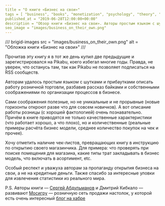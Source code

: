 ```yaml
---
title = "О книге «Бизнес на свои»"
tags = [ "business", "books", "monetization", "psychology", "theory", "economics", "interesting"]
published_at = "2019-06-28T12:00:00+00:00"
description = "Обзор книги «Бизнес на свои». Авторы простым языком с шутками и прибаутками описывают работу розничной торговли."
seo_image = "images/business_on_their_own.png"
---
```


/// brigid-images
src = "images/business_on_their_own.png"
alt = "Обложка книги «Бизнес на свои»"
///

Прочитав эту книгу я в тот же день купил две предыдущие и зарегистрировался на Pikabu, коего избегал многие годы. Правда, не уверен, что останусь там, так как Pikabu не позволяет подписаться на RSS сообществ.

Авторам удалось простым языком с шутками и прибаутками описать работу розничной торговли, разбавив рассказ байками и собственными соображениями по организации процессов в бизнесе.

<!-- more -->

Сами соображения полезные, но не уникальные и не прорывные (новые горизонты откроют разве что для совсем новичков). А вот описание работы розницы (с хорошей фактологией) очень познавательно. Причём в книге приводятся не только качественные характеристики (что работает хорошо, а что плохо), но и количественные (реальные примеры расчёта бизнес модели, среднее количество покупок на чек и прочее).

Хочу отметить наличие чек-листов, превращающих книгу в инструкцию по открытию своего магазинчика. Для примера: что проверять при поиске помещения для магазина, какие типы трат закладывать в бизнес модель, что включать в асортимент, etc.

Особый респект и уважуха авторам за пропаганду открытия бизнеса на свои, а не на кредитные деньги. Также спасибо за интересные уловки для извлечения статистики из реального мира.

P.S. Авторы книги — [Сергей Абдульманов](https://habr.com/ru/users/milfgard/) и Дмитрий Кибкало — развивают [Мосигру](https://www.mosigra.ru/ ) — розничную сеть продажи настолок, у которой есть очень интересный [блог на хабре](https://habr.com/ru/company/mosigra/)

